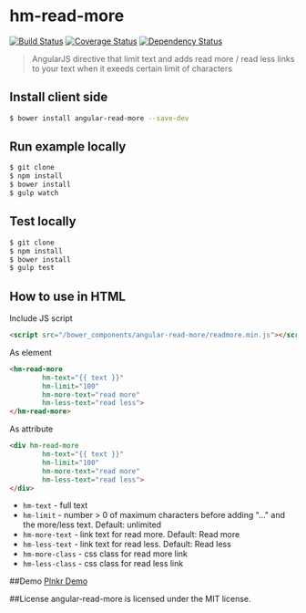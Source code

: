 # hm-read-more
[![Build Status](https://travis-ci.org/ismarslomic/angular-read-more.svg?branch=master)](https://travis-ci.org/ismarslomic/angular-read-more)
[![Coverage Status](https://coveralls.io/repos/ismarslomic/angular-read-more/badge.svg?branch=master&service=github)](https://coveralls.io/github/ismarslomic/angular-read-more?branch=master)
[![Dependency Status](https://gemnasium.com/ismarslomic/angular-read-more.svg)](https://gemnasium.com/ismarslomic/angular-read-more)
> AngularJS directive that limit text and adds read more / read less links to your text when it exeeds certain limit of characters


## Install client side
```bash
$ bower install angular-read-more --save-dev 
```

## Run example locally
```bash
$ git clone
$ npm install
$ bower install
$ gulp watch
```

## Test locally
```bash
$ git clone
$ npm install
$ bower install
$ gulp test
```

## How to use in HTML
Include JS script
```html
<script src="/bower_components/angular-read-more/readmore.min.js"></script>
```

As element
```html
<hm-read-more
		hm-text="{{ text }}" 
		hm-limit="100" 
		hm-more-text="read more" 
		hm-less-text="read less">
</hm-read-more>
```

As attribute
```html
<div hm-read-more
		hm-text="{{ text }}" 
		hm-limit="100" 
		hm-more-text="read more" 
		hm-less-text="read less">
</div>
```

* `hm-text` - full text
* `hm-limit` - number > 0 of maximum characters before adding "..." and the more/less text. Default: unlimited
* `hm-more-text` - link text for read more. Default: Read more
* `hm-less-text` - link text for read less. Default: Read less
* `hm-more-class` - css class for read more link
* `hm-less-class` - css class for read less link


##Demo
[Plnkr Demo](http://plnkr.co/7ggKNRw7nwCLmPN0y4Az)

##License
angular-read-more is licensed under the MIT license.
